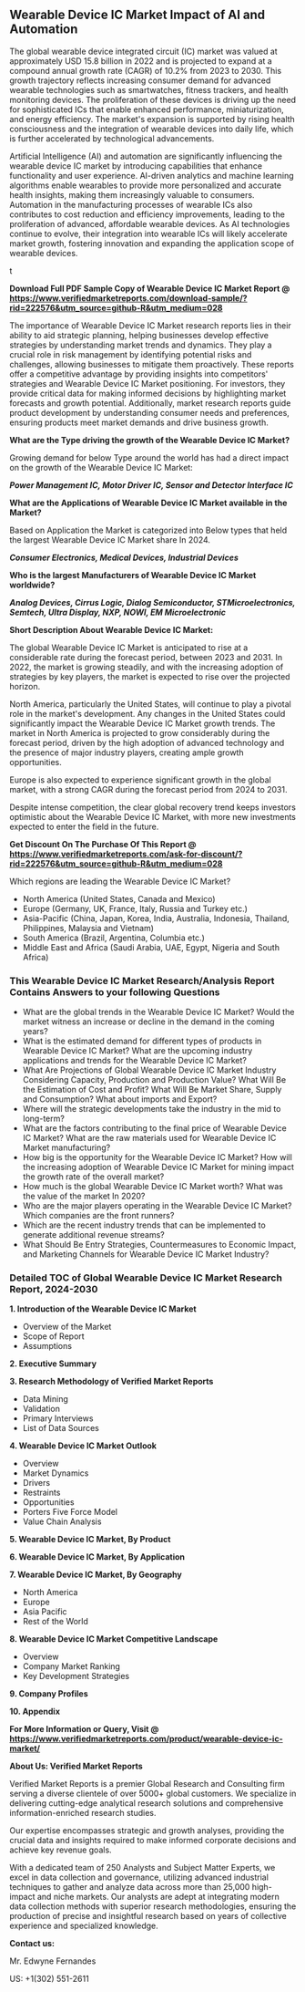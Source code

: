 <h2>Wearable Device IC Market Impact of AI and Automation</h2><p>The global wearable device integrated circuit (IC) market was valued at approximately USD 15.8 billion in 2022 and is projected to expand at a compound annual growth rate (CAGR) of 10.2% from 2023 to 2030. This growth trajectory reflects increasing consumer demand for advanced wearable technologies such as smartwatches, fitness trackers, and health monitoring devices. The proliferation of these devices is driving up the need for sophisticated ICs that enable enhanced performance, miniaturization, and energy efficiency. The market's expansion is supported by rising health consciousness and the integration of wearable devices into daily life, which is further accelerated by technological advancements.</p><p>Artificial Intelligence (AI) and automation are significantly influencing the wearable device IC market by introducing capabilities that enhance functionality and user experience. AI-driven analytics and machine learning algorithms enable wearables to provide more personalized and accurate health insights, making them increasingly valuable to consumers. Automation in the manufacturing processes of wearable ICs also contributes to cost reduction and efficiency improvements, leading to the proliferation of advanced, affordable wearable devices. As AI technologies continue to evolve, their integration into wearable ICs will likely accelerate market growth, fostering innovation and expanding the application scope of wearable devices.</p>t</p><p id="" class=""><strong>Download Full PDF Sample Copy of Wearable Device IC Market Report @ <a href="https://www.verifiedmarketreports.com/download-sample/?rid=222576&utm_source=github-R&utm_medium=028" target="_blank">https://www.verifiedmarketreports.com/download-sample/?rid=222576&utm_source=github-R&utm_medium=028</a></strong></p><p>The importance of&nbsp;Wearable Device IC Market research reports lies in their ability to aid strategic planning, helping businesses develop effective strategies by understanding market trends and dynamics. They play a crucial role in risk management by identifying potential risks and challenges, allowing businesses to mitigate them proactively. These reports offer a competitive advantage by providing insights into competitors' strategies and Wearable Device IC Market positioning. For investors, they provide critical data for making informed decisions by highlighting market forecasts and growth potential. Additionally, market research reports guide product development by understanding consumer needs and preferences, ensuring products meet market demands and drive business growth.</p><p><strong>What are the&nbsp;Type driving the growth of the Wearable Device IC Market?</strong></p><p id="" class="">Growing demand for below Type around the world has had a direct impact on the growth of the Wearable Device IC Market:</p><em><strong>Power Management IC, Motor Driver IC, Sensor and Detector Interface IC</strong></em></p><strong>What are the&nbsp;Applications&nbsp;of Wearable Device IC Market available in the Market?</strong></p><p id="" class="">Based on Application the Market is categorized into Below types that held the largest Wearable Device IC Market share In 2024.</p><em><strong>Consumer Electronics, Medical Devices, Industrial Devices</strong></em></p><strong>Who is the largest Manufacturers of Wearable Device IC Market worldwide?</strong></p><p><em><strong>Analog Devices, Cirrus Logic, Dialog Semiconductor, STMicroelectronics, Semtech, Ultra Display, NXP, NOWI, EM Microelectronic</strong></em></p><p id="" class=""><strong>Short Description About Wearable Device IC Market:</strong></p><p>The global Wearable Device IC Market is anticipated to rise at a considerable rate during the forecast period, between 2023 and 2031. In 2022, the market is growing steadily, and with the increasing adoption of strategies by key players, the market is expected to rise over the projected horizon.</p><p>North America, particularly the United States, will continue to play a pivotal role in the market's development. Any changes in the United States could significantly impact the Wearable Device IC Market growth trends. The market in North America is projected to grow considerably during the forecast period, driven by the high adoption of advanced technology and the presence of major industry players, creating ample growth opportunities.</p><p>Europe is also expected to experience significant growth in the global market, with a strong CAGR during the forecast period from 2024 to 2031.</p><p>Despite intense competition, the clear global recovery trend keeps investors optimistic about the Wearable Device IC Market, with more new investments expected to enter the field in the future.</p><p id="" class=""><strong>Get Discount On The Purchase Of This Report @ <a href="https://www.verifiedmarketreports.com/ask-for-discount/?rid=222576&utm_source=github-R&utm_medium=028" target="_blank">https://www.verifiedmarketreports.com/ask-for-discount/?rid=222576&utm_source=github-R&utm_medium=028</a></strong></p>Which regions are leading the Wearable Device IC Market?</p><ul><li>North America (United States, Canada and Mexico)</li><li>Europe (Germany, UK, France, Italy, Russia and Turkey etc.)</li><li>Asia-Pacific (China, Japan, Korea, India, Australia, Indonesia, Thailand, Philippines, Malaysia and Vietnam)</li><li>South America (Brazil, Argentina, Columbia etc.)</li><li>Middle East and Africa (Saudi Arabia, UAE, Egypt, Nigeria and South Africa)</li></ul><h3 id="" class="">This Wearable Device IC Market Research/Analysis Report Contains Answers to your following Questions</h3><ul><li>What are the global trends in the Wearable Device IC Market? Would the market witness an increase or decline in the demand in the coming years?</li><li>What is the estimated demand for different types of products in Wearable Device IC Market? What are the upcoming industry applications and trends for the Wearable Device IC Market?</li><li>What Are Projections of Global Wearable Device IC Market Industry Considering Capacity, Production and Production Value? What Will Be the Estimation of Cost and Profit? What Will Be Market Share, Supply and Consumption? What about imports and Export?</li><li>Where will the strategic developments take the industry in the mid to long-term?</li><li>What are the factors contributing to the final price of Wearable Device IC Market? What are the raw materials used for Wearable Device IC Market manufacturing?</li><li>How big is the opportunity for the Wearable Device IC Market? How will the increasing adoption of Wearable Device IC Market for mining impact the growth rate of the overall market?</li><li>How much is the global Wearable Device IC Market worth? What was the value of the market In 2020?</li><li>Who are the major players operating in the Wearable Device IC Market? Which companies are the front runners?</li><li>Which are the recent industry trends that can be implemented to generate additional revenue streams?</li><li>What Should Be Entry Strategies, Countermeasures to Economic Impact, and Marketing Channels for Wearable Device IC Market Industry?</li></ul><h3 id="" class="">Detailed TOC of Global Wearable Device IC Market Research Report, 2024-2030</h3><p id="" class=""><strong>1. Introduction of the Wearable Device IC Market</strong></p><ul><li>Overview of the Market</li><li>Scope of Report</li><li>Assumptions</li></ul><p id="" class=""><strong>2. Executive Summary</strong></p><p id="" class=""><strong>3. Research Methodology of Verified Market Reports</strong></p><ul><li>Data Mining</li><li>Validation</li><li>Primary Interviews</li><li>List of Data Sources</li></ul><p id="" class=""><strong>4. Wearable Device IC Market Outlook</strong></p><ul><li>Overview</li><li>Market Dynamics</li><li>Drivers</li><li>Restraints</li><li>Opportunities</li><li>Porters Five Force Model</li><li>Value Chain Analysis</li></ul><p id="" class=""><strong>5. Wearable Device IC Market, By Product</strong></p><p id="" class=""><strong>6. Wearable Device IC Market, By Application</strong></p><p id="" class=""><strong>7. Wearable Device IC Market, By Geography</strong></p><ul><li>North America</li><li>Europe</li><li>Asia Pacific</li><li>Rest of the World</li></ul><p id="" class=""><strong>8. Wearable Device IC Market Competitive Landscape</strong></p><ul><li>Overview</li><li>Company Market Ranking</li><li>Key Development Strategies</li></ul><p id="" class=""><strong>9. Company Profiles</strong></p><p id="" class=""><strong>10. Appendix</strong></p><p id="" class=""><strong>For More Information or Query, Visit @ <a href="https://www.verifiedmarketreports.com/product/wearable-device-ic-market/" target="_blank">https://www.verifiedmarketreports.com/product/wearable-device-ic-market/</a></strong></p><p id="" class=""><strong>About Us: Verified Market Reports</strong></p><p id="" class="">Verified Market Reports is a premier Global Research and Consulting firm serving a diverse clientele of over 5000+ global customers. We specialize in delivering cutting-edge analytical research solutions and comprehensive information-enriched research studies.</p><p id="" class="">Our expertise encompasses strategic and growth analyses, providing the crucial data and insights required to make informed corporate decisions and achieve key revenue goals.</p><p id="" class="">With a dedicated team of 250 Analysts and Subject Matter Experts, we excel in data collection and governance, utilizing advanced industrial techniques to gather and analyze data across more than 25,000 high-impact and niche markets. Our analysts are adept at integrating modern data collection methods with superior research methodologies, ensuring the production of precise and insightful research based on years of collective experience and specialized knowledge.</p><p id="" class=""><strong>Contact us:</strong></p><p id="" class="">Mr. Edwyne Fernandes</p><p id="" class="">US: +1(302) 551-2611</p>
